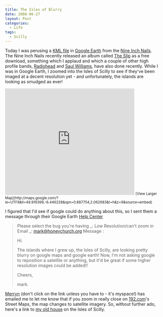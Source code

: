 ```yaml
---
title: The Isles of Blurry
date: 2008-06-27
layout: Post
categories:
  - Life
tags:
  - Scilly
---
```


Today I was perusing a [KML file](http://dl.nin.com/kml/slip_dls.kml) in [Google Earth](http://earth.google.com/) from the [Nine Inch Nails](http://www.nin.com/). The Nine Inch Nails recently released an album called [The Slip](http://theslip.nin.com/) as a free download, something which I applaud and which a couple of other high profile bands, [Radiohead](http://www.inrainbows.com/) and [Saul Williams](http://www.saulwilliams.com/), have also done recently. While I was in Google Earth, I zoomed into the Isles of Scilly to see if they've been imaged at a decent resolution yet - and unfortunately, the islands are looking as smudged as ever!

<!-- more -->

<iframe width="425" height="350" frameborder="0" scrolling="no" marginheight="0" marginwidth="0" src="http://maps.google.com/?ie=UTF8&amp;ll=49.919399,-6.446228&amp;spn=0.887754,2.062683&amp;t=h&amp;z=9&amp;output=embed&amp;s=AARTsJqzARj-Z8VnW5pkPMLMmZbqrJcYpw"></iframe>
<small>[View Larger Map](http://maps.google.com/?ie=UTF8&amp;ll=49.919399,-6.446228&amp;spn=0.887754,2.062683&amp;t=h&amp;z=9&amp;source=embed)</small>

I figured that I'd see if google could do anything about this, so I sent them a message through their Google Earth [Help Center](http://earth.google.com/support/bin/request.py?&extra.customer=GEFree&contact_type=data)

> Please select the bug you're having _: Low Resolution/can't zoom in
> Email _: mark@honeychurch.org
> Message :
>
> Hi.
>
> The islands where I grew up, the Isles of Scilly,
> are looking pretty blurry on google maps and google
> earth! Now, I'm not asking google to reposition a
> satellite or anything, but it'd be great if some
> higher resolution images could be added!!
>
> Cheers,
>
> mark.

[Merryn](http://www.myspace.com/nicebergg) (don't click on the link unless you have to - it's myspace!) has emailed me to let me know that if you zoom in really close on [192.com](http://www.192.com/)'s Street Maps, the map changes to satellite imagery. So, without further ado, here's a link to [my old house](http://www.192.com/maps/?lev=1&px=91528&py=10262.5) on the Isles of Scilly.
